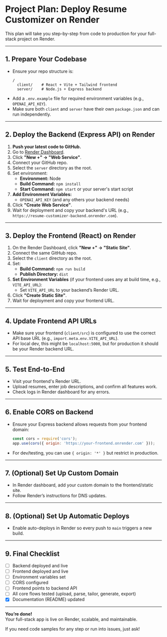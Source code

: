 # Project Plan: Deploy Resume Customizer on Render

This plan will take you step-by-step from code to production for your full-stack project on Render.

---

## 1. Prepare Your Codebase

- Ensure your repo structure is:
  ```
  /
    client/    # React + Vite + Tailwind frontend
    server/    # Node.js + Express backend
  ```
- Add a `.env.example` file for required environment variables (e.g., `OPENAI_API_KEY`).
- Make sure both `client` and `server` have their own `package.json` and can run independently.

---

## 2. Deploy the Backend (Express API) on Render

1. **Push your latest code to GitHub.**
2. Go to [Render Dashboard](https://dashboard.render.com/).
3. Click **"New +" → "Web Service"**.
4. Connect your GitHub repo.
5. Select the `server` directory as the root.
6. Set environment:
    - **Environment:** Node
    - **Build Command:** `npm install`
    - **Start Command:** `npm start` or your server's start script
7. **Add Environment Variables:**
    - `OPENAI_API_KEY` (and any others your backend needs)
8. Click **"Create Web Service"**.
9. Wait for deployment and copy your backend's URL (e.g., `https://resume-customizer-backend.onrender.com`).

---

## 3. Deploy the Frontend (React) on Render

1. On the Render Dashboard, click **"New +" → "Static Site"**.
2. Connect the same GitHub repo.
3. Select the `client` directory as the root.
4. Set:
    - **Build Command:** `npm run build`
    - **Publish Directory:** `dist`
5. **Set Environment Variables** (if your frontend uses any at build time, e.g., `VITE_API_URL`):
    - Set `VITE_API_URL` to your backend’s Render URL.
6. Click **"Create Static Site"**.
7. Wait for deployment and copy your frontend URL.

---

## 4. Update Frontend API URLs

- Make sure your frontend (`client/src`) is configured to use the correct API base URL (e.g., `import.meta.env.VITE_API_URL`).
- For local dev, this might be `localhost:5000`, but for production it should be your Render backend URL.

---

## 5. Test End-to-End

- Visit your frontend's Render URL.
- Upload resumes, enter job descriptions, and confirm all features work.
- Check logs in Render dashboard for any errors.

---

## 6. Enable CORS on Backend

- Ensure your Express backend allows requests from your frontend domain:
  ```js
  const cors = require('cors');
  app.use(cors({ origin: 'https://your-frontend.onrender.com' }));
  ```
- For dev/testing, you can use `{ origin: '*' }` but restrict in production.

---

## 7. (Optional) Set Up Custom Domain

- In Render dashboard, add your custom domain to the frontend/static site.
- Follow Render’s instructions for DNS updates.

---

## 8. (Optional) Set Up Automatic Deploys

- Enable auto-deploys in Render so every push to `main` triggers a new build.

---

## 9. Final Checklist

- [ ] Backend deployed and live
- [ ] Frontend deployed and live
- [ ] Environment variables set
- [ ] CORS configured
- [ ] Frontend points to backend API
- [ ] All core flows tested (upload, parse, tailor, generate, export)
- [x] Documentation (README) updated

---

**You’re done!**  
Your full-stack app is live on Render, scalable, and maintainable.

If you need code samples for any step or run into issues, just ask!
